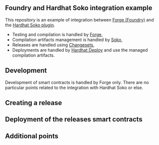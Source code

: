 ## Foundry and Hardhat Soko integration example

This repository is an example of integration between [Forge (Foundry)](https://book.getfoundry.sh/forge/) and the [Hardhat Soko plugin](https://github.com/VGLoic/hardhat-soko).

- Testing and compilation is handled by [Forge](https://book.getfoundry.sh/forge/),
- Compilation artifacts management is handled by [Soko](https://github.com/VGLoic/hardhat-soko),
- Releases are handled using [Changesets](https://github.com/changesets/changesets),
- Deployments are handled by [Hardhat Deploy](https://github.com/wighawag/hardhat-deploy) and use the managed compilation artifacts.

## Development

Development of smart contracts is handled by Forge only. There are no particular points related to the integration with Hardhat Soko or else.

## Creating a release

## Deployment of the releases smart contracts

## Additional points

